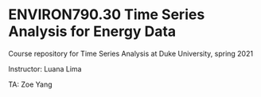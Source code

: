 # ENVIRON790.30 Time Series Analysis for Energy Data

Course repository for Time Series Analysis at Duke University, spring 2021

Instructor: Luana Lima

TA: Zoe Yang
